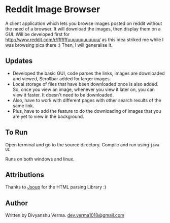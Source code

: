 Reddit Image Browser
====================

A client application which lets you browse images posted on reddit without the need of a browser.
It will download the images, then display them on a GUI.
Will be developed first for
http://www.reddit.com/r/fffffffuuuuuuuuuuuu/
as this idea striked me while I was browsing pics there :)
Then, I will generalise it.

Updates
-------

* Developed the basic GUI, code parses the links, images are downloaded and viewed, Scrollbar added for larger images.
* Local storage of files that have been downloaded once is also added. So, once you view an image, whenever you view it later on, you can view it faster. It doesn't need to be downloaded. 
* Also, have to work with different pages with other search results of the same link.
* Plus, have to add the feature to do the downloading of images that you are yet to view in the background.

To Run
-------

Open terminal and go to the source directory. Compile and run using `java UI`

Runs on both windows and linux.

Attributions
------------

Thanks to [Jsoup](http://jsoup.org/)  for the HTML parsing Library :)

Author
------

Written by Divyanshu Verma.
dev.verma1010@gmail.com